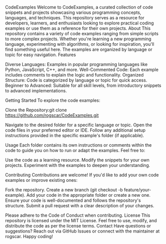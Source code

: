 CodeExamples
Welcome to CodeExamples, a curated collection of code snippets and projects showcasing various programming concepts, languages, and techniques. This repository serves as a resource for developers, learners, and enthusiasts looking to explore practical coding examples or use them as a reference for their own projects.
About
This repository contains a variety of code examples ranging from simple scripts to more complex projects. Whether you're learning a new programming language, experimenting with algorithms, or looking for inspiration, you'll find something useful here. The examples are organized by language or topic for easy navigation.
Features

Diverse Languages: Examples in popular programming languages like Python, JavaScript, C++, and more.
Well-Commented Code: Each example includes comments to explain the logic and functionality.
Organized Structure: Code is categorized by language or topic for quick access.
Beginner to Advanced: Suitable for all skill levels, from introductory snippets to advanced implementations.

Getting Started
To explore the code examples:

Clone the Repository:git clone https://github.com/rogscar/CodeExamples.git


Navigate to the desired folder for a specific language or topic.
Open the code files in your preferred editor or IDE.
Follow any additional setup instructions provided in the specific example's folder (if applicable).

Usage
Each folder contains its own instructions or comments within the code to guide you on how to run or adapt the examples. Feel free to:

Use the code as a learning resource.
Modify the snippets for your own projects.
Experiment with the examples to deepen your understanding.

Contributing
Contributions are welcome! If you'd like to add your own code examples or improve existing ones:

Fork the repository.
Create a new branch (git checkout -b feature/your-example).
Add your code in the appropriate folder or create a new one.
Ensure your code is well-documented and follows the repository's structure.
Submit a pull request with a clear description of your changes.

Please adhere to the Code of Conduct when contributing.
License
This repository is licensed under the MIT License. Feel free to use, modify, and distribute the code as per the license terms.
Contact
Have questions or suggestions? Reach out via GitHub Issues or connect with the maintainer at rogscar.
Happy coding!
